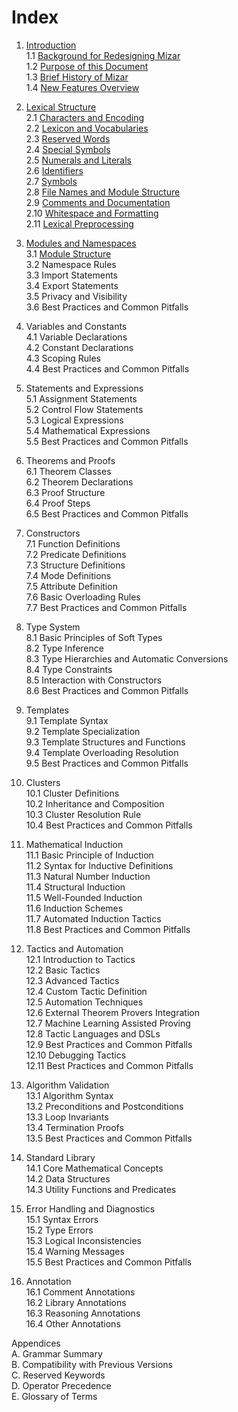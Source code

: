 # Index

1. [Introduction](./1.introduction.md)  
    1.1 [Background for Redesigning Mizar](./1.introduction.md#11-background-for-redesigning-mizar)  
    1.2 [Purpose of this Document](./1.introduction.md#12-purpose-of-this-document)  
    1.3 [Brief History of Mizar](./1.introduction.md#13-brief-history-of-mizar)  
    1.4 [New Features Overview](./1.introduction.md#14-new-features-overview)  

2. [Lexical Structure](./2.lexical_structure.md)  
    2.1 [Characters and Encoding](./2.lexical_structure.md#21-characters-and-encoding)  
    2.2 [Lexicon and Vocabularies](./2.lexical_structure.md#22-lexicon-and-vocabularies)  
    2.3 [Reserved Words](./2.lexical_structure.md#23-reserved-words)  
    2.4 [Special Symbols](./2.lexical_structure.md#24-special-symbols)  
    2.5 [Numerals and Literals](./2.lexical_structure.md#25-numerals-and-literals)  
    2.6 [Identifiers](./2.lexical_structure.md#26-identifiers)  
    2.7 [Symbols](./2.lexical_structure.md#27-symbols)  
    2.8 [File Names and Module Structure](./2.lexical_structure.md#28-file-names-and-module-structure)  
    2.9 [Comments and Documentation](./2.lexical_structure.md#29-comments-and-documentation)  
    2.10 [Whitespace and Formatting](./2.lexical_structure.md#210-whitespace-and-formatting)  
    2.11 [Lexical Preprocessing](./2.lexical_structure.md#211-lexical-preprocessing)  

3. [Modules and Namespaces](./3.modules_and_namespaces.md)  
    3.1 [Module Structure](./3.modules_and_namespaces.md#31-module-structure)  
    3.2 Namespace Rules  
    3.3 Import Statements  
    3.4 Export Statements  
    3.5 Privacy and Visibility  
    3.6 Best Practices and Common Pitfalls  

4. Variables and Constants  
    4.1 Variable Declarations  
    4.2 Constant Declarations  
    4.3 Scoping Rules  
    4.4 Best Practices and Common Pitfalls  

5. Statements and Expressions  
    5.1 Assignment Statements  
    5.2 Control Flow Statements  
    5.3 Logical Expressions  
    5.4 Mathematical Expressions  
    5.5 Best Practices and Common Pitfalls  

6. Theorems and Proofs  
    6.1 Theorem Classes  
    6.2 Theorem Declarations  
    6.3 Proof Structure  
    6.4 Proof Steps  
    6.5 Best Practices and Common Pitfalls  

7. Constructors  
    7.1 Function Definitions  
    7.2 Predicate Definitions  
    7.3 Structure Definitions  
    7.4 Mode Definitions  
    7.5 Attribute Definition  
    7.6 Basic Overloading Rules  
    7.7 Best Practices and Common Pitfalls  

8. Type System  
    8.1 Basic Principles of Soft Types  
    8.2 Type Inference  
    8.3 Type Hierarchies and Automatic Conversions  
    8.4 Type Constraints  
    8.5 Interaction with Constructors  
    8.6 Best Practices and Common Pitfalls  

9. Templates  
    9.1 Template Syntax  
    9.2 Template Specialization  
    9.3 Template Structures and Functions  
    9.4 Template Overloading Resolution  
    9.5 Best Practices and Common Pitfalls  

10. Clusters  
    10.1 Cluster Definitions  
    10.2 Inheritance and Composition  
    10.3 Cluster Resolution Rule  
    10.4 Best Practices and Common Pitfalls  

11. Mathematical Induction  
    11.1 Basic Principle of Induction  
    11.2 Syntax for Inductive Definitions  
    11.3 Natural Number Induction  
    11.4 Structural Induction  
    11.5 Well-Founded Induction  
    11.6 Induction Schemes  
    11.7 Automated Induction Tactics  
    11.8 Best Practices and Common Pitfalls  

12. Tactics and Automation  
    12.1 Introduction to Tactics  
    12.2 Basic Tactics  
    12.3 Advanced Tactics  
    12.4 Custom Tactic Definition  
    12.5 Automation Techniques  
    12.6 External Theorem Provers Integration  
    12.7 Machine Learning Assisted Proving  
    12.8 Tactic Languages and DSLs  
    12.9 Best Practices and Common Pitfalls  
    12.10 Debugging Tactics  
    12.11 Best Practices and Common Pitfalls  

13. Algorithm Validation  
    13.1 Algorithm Syntax  
    13.2 Preconditions and Postconditions  
    13.3 Loop Invariants  
    13.4 Termination Proofs  
    13.5 Best Practices and Common Pitfalls  

14. Standard Library  
    14.1 Core Mathematical Concepts  
    14.2 Data Structures  
    14.3 Utility Functions and Predicates  

15. Error Handling and Diagnostics  
    15.1 Syntax Errors  
    15.2 Type Errors  
    15.3 Logical Inconsistencies  
    15.4 Warning Messages  
    15.5 Best Practices and Common Pitfalls  

16. Annotation  
    16.1 Comment Annotations  
    16.2 Library Annotations  
    16.3 Reasoning Annotations  
    16.4 Other Annotations  

Appendices  
A. Grammar Summary  
B. Compatibility with Previous Versions  
C. Reserved Keywords  
D. Operator Precedence  
E. Glossary of Terms  
